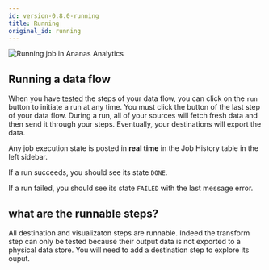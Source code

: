 ```yaml
---
id: version-0.8.0-running
title: Running
original_id: running
---
```


![Running job in Ananas Analytics](assets/running.png)

## Running a data flow

When you have [tested](testing.md) the steps of your data flow, you can click on the `run` button to initiate a run at any time. You must click the button of the last step of your data flow. During a run, all of your sources will fetch fresh data and then send it through your steps. Eventually, your destinations will export the data.

Any job execution state is posted in **real time** in the Job History table in the left sidebar.

If a run succeeds, you should see its state `DONE`. 

If a run failed, you should see its state `FAILED` with the last message error.

## what are the runnable steps? 

All destination and visualizaton steps are runnable. Indeed the transform step can only be tested because their output data is not exported to a physical data store. You will need to add a destination step to explore its ouput. 
